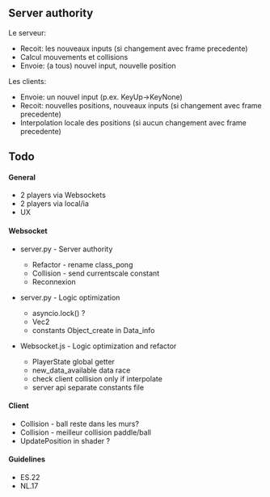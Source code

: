 ## Server authority
Le serveur:
- Recoit: les nouveaux inputs (si changement avec frame precedente)
- Calcul mouvements et collisions
- Envoie: (a tous) nouvel input, nouvelle position
  
Les clients:
- Envoie: un nouvel input (p.ex. KeyUp->KeyNone)
- Recoit: nouvelles positions, nouveaux inputs (si changement avec frame precedente)
- Interpolation locale des positions (si aucun changement avec frame precedente)

## Todo
#### General
* 2 players via Websockets
* 2 players via local/ia
* UX 

#### Websocket
- server.py - Server authority
	- Refactor - rename class_pong
	- Collision - send currentscale constant
	- Reconnexion

- server.py - Logic optimization
	- asyncio.lock() ?
	- Vec2
	- constants Object_create in Data_info

- Websocket.js - Logic optimization and refactor
	- PlayerState global getter
	- new_data_available data race
	- check client collision only if interpolate
	- server api separate constants file

#### Client
- Collision - ball reste dans les murs?
- Collision - meilleur collision paddle/ball
- UpdatePosition in shader ?

#### Guidelines
- ES.22
- NL.17

